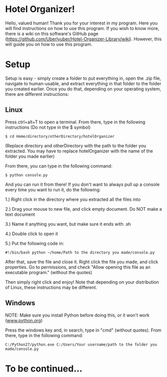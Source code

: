# Hotel Organizer!

Hello, valued human! Thank you for your interest in my program. Here you will find instructions on how to use this program. If you wish to know more,
there is a wiki on this software's GitHub page (https://github.com/Uberlyuber/Hotel-Organizer-Library/wiki). However, this will guide you on how to use this program.


# Setup

Setup is easy - simply create a folder to put everything in, open the .zip file, navigate to human-usable, and extract everything in that folder
to the folder you created earlier. Once you do that, depending on your operating system, there are different instructions:

## Linux

Press ctrl+alt+T to open a terminal. From there, type in the following instructions (Do not type in the $ symbol)

`$ cd Home/directory/otherDirectory/hotelOrganizer`

(Replace directory and otherDirectory with the path to the folder you extracted. You may have to replace hotelOrganizer with the name of the folder you made earlier)

From there, you can type in the following command:

`$ python console.py`

And you can run it from there! If you don't want to always pull up a console every time you want to run it, do the following:

1.) Right click in the directory where you extracted all the files into

2.) Drag your mouse to new file, and click empty document. Do NOT make a text document

3.) Name it anything you want, but make sure it ends with .sh

4.) Double click to open it

5.) Put the following code in:

`#!/bin/bash
python ~/home/Path to the directory you made/console.py`

After that, save the file and close it. Right click the file you made, and click properties. Go to permissions, and check "Allow opening this file as an executable program." (without the quotes)

Then simply right click and enjoy! Note that depending on your distribution of Linux, these instructions may be different.

## Windows

NOTE: Make sure you install Python before doing this, or it won't work (www.python.org)

Press the windows key and, in search, type in "cmd" (without quotes). From there, type in the following command:

`C:/Python27/python.exe C:/Users/Your username/path to the folder you made/console.py`

# To be continued...
